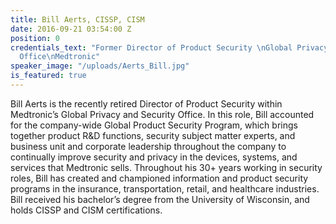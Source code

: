 ```yaml
---
title: Bill Aerts, CISSP, CISM
date: 2016-09-21 03:54:00 Z
position: 0
credentials_text: "Former Director of Product Security \nGlobal Privacy and Security
  Office\nMedtronic"
speaker_image: "/uploads/Aerts_Bill.jpg"
is_featured: true
---
```


Bill Aerts is the recently retired Director of Product Security within Medtronic’s Global Privacy and Security Office. In this role, Bill accounted for the company-wide Global Product Security Program, which brings together product R&D functions, security subject matter experts, and business unit and corporate leadership throughout the company to continually improve security and privacy in the devices, systems, and services that Medtronic sells. Throughout his 30+ years working in security roles, Bill has created and championed information and product security programs in the insurance, transportation, retail, and healthcare industries. Bill received his bachelor’s degree from the University of Wisconsin, and holds CISSP and CISM certifications.